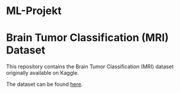 # ML-Projekt

# Brain Tumor Classification (MRI) Dataset

This repository contains the Brain Tumor Classification (MRI) dataset originally available on Kaggle.

The dataset can be found [here](https://www.kaggle.com/datasets/sartajbhuvaji/brain-tumor-classification-mri).
